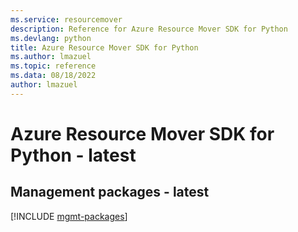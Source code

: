 ```yaml
---
ms.service: resourcemover
description: Reference for Azure Resource Mover SDK for Python
ms.devlang: python
title: Azure Resource Mover SDK for Python
ms.author: lmazuel
ms.topic: reference
ms.data: 08/18/2022
author: lmazuel
---
```

# Azure Resource Mover SDK for Python - latest

## Management packages - latest
[!INCLUDE [mgmt-packages](resource-mover-mgmt-index.md)]